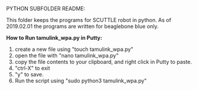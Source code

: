 PYTHON SUBFOLDER README:

This folder keeps the programs for SCUTTLE robot in python.
As of 2019.02.01 the programs are written for beaglebone blue only.

**How to Run tamulink_wpa.py in Putty:**
1) create a new file using "touch tamulink_wpa.py"
2) open the file with "nano tamulink_wpa.py"
3) copy the file contents to your clipboard, and right click in Putty to paste.
4) "ctrl-X" to exit
5) "y" to save.
6) Run the script using "sudo python3 tamulink_wpa.py"
